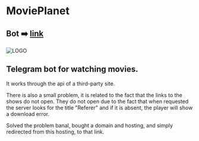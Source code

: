 # MoviePlanet

## Bot ➡️ [link](https://t.me/watch_films_and_serials_bot)

![LOGO](https://kingzmsk.ru/static/img/logo.png "MoviePlanet")

## Telegram bot for watching movies.

It works through the api of a third-party site. 

There is also a small problem, it is related to the fact that the links to the shows do not open. They do not open due to the fact that when requested the server looks for the title "Referer" and if it is absent, the player will show a download error. 

Solved the problem banal, bought a domain and hosting, and simply redirected from this hosting, to that link.
